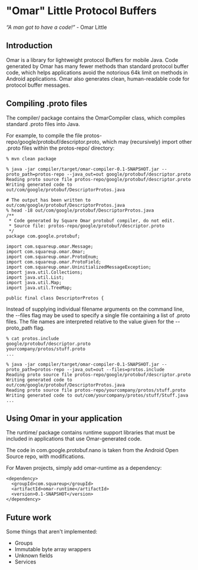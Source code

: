 "Omar" Little Protocol Buffers
==============================
*“A man got to have a code!”* - Omar Little

Introduction
------------

Omar is a library for lightweight protocol Buffers for mobile Java. Code generated by Omar has many fewer methods than standard protocol buffer code, which helps applications avoid the notorious 64k limit on methods in Android applications. Omar also generates clean, human-readable code for protocol buffer messages.

Compiling .proto files
----------------------
The compiler/ package contains the OmarCompiler class, which compiles standard .proto files into Java.

For example, to compile the file protos-repo/google/protobuf/descriptor.proto, which may (recursively) import
other .proto files within the protos-repo/ directory:

    % mvn clean package

    % java -jar compiler/target/omar-compiler-0.1-SNAPSHOT.jar --proto_path=protos-repo --java_out=out google/protobuf/descriptor.proto
	Reading proto source file protos-repo/google/protobuf/descriptor.proto
	Writing generated code to out/com/google/protobuf/DescriptorProtos.java
	
	# The output has been written to out/com/google/protobuf/DescriptorProtos.java
	% head -18 out/com/google/protobuf/DescriptorProtos.java
	/**
	 * Code generated by Square Omar protobuf compiler, do not edit.
	 * Source file: protos-repo/google/protobuf/descriptor.proto
	 */
	package com.google.protobuf;

	import com.squareup.omar.Message;
	import com.squareup.omar.Omar;
	import com.squareup.omar.ProtoEnum;
	import com.squareup.omar.ProtoField;
	import com.squareup.omar.UninitializedMessageException;
	import java.util.Collections;
	import java.util.List;
	import java.util.Map;
	import java.util.TreeMap;

	public final class DescriptorProtos {
		
Instead of supplying individual filename arguments on the command line, the --files flag may be used to specify a single file containing a list of .proto files. The file names are interpreted relative to the value given for the --proto_path flag.

    % cat protos.include
    google/protobuf/descriptor.proto
    yourcompany/protos/stuff.proto
    ...

    % java -jar compiler/target/omar-compiler-0.1-SNAPSHOT.jar --proto_path=protos-repo --java_out=out --files=protos.include
    Reading proto source file protos-repo/google/protobuf/descriptor.proto
	Writing generated code to out/com/google/protobuf/DescriptorProtos.java
	Reading proto source file protos-repo/yourcompany/protos/stuff.proto
	Writing generated code to out/com/yourcompany/protos/stuff/Stuff.java
	...

Using Omar in your application
------------------------------

The runtime/ package contains runtime support libraries that must be included in applications that use Omar-generated code.

The code in com.google.protobuf.nano is taken from the Android Open Source repo, with modifications.

For Maven projects, simply add omar-runtime as a dependency:

    <dependency>
      <groupId>com.squareup</groupId>
      <artifactId>omar-runtime</artifactId>
      <version>0.1-SNAPSHOT</version>
    </dependency>

Future work
-----------
Some things that aren't implemented:

* Groups
* Immutable byte array wrappers
* Unknown fields
* Services
